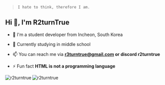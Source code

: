 
> `I hate to think, therefore I am.`

## Hi 👋, I'm R2turnTrue

- 👋 I'm a student developer from Incheon, South Korea

- 📝 Currently studying in middle school

- 📫 You can reach me via **r3turntrue@gmail.com or discord r2turntrue**

- ⚡ Fun fact **HTML is not a programming language**

<p><img align="left" src="https://github-readme-stats.vercel.app/api/top-langs?username=r2turntrue&show_icons=true&locale=en&layout=compact" alt="r2turntrue" /></p>

<p><img align="center" src="https://github-readme-stats.vercel.app/api?username=r2turntrue&show_icons=true&locale=en" alt="r2turntrue" /></p>
